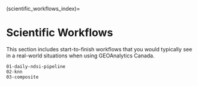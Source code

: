 (scientific_workflows_index)=
# Scientific Workflows
This section includes start-to-finish workflows that you would typically see in a real-world situations when using GEOAnalytics Canada.  


```{toctree}
01-daily-ndsi-pipeline
02-knn
03-composite
```
